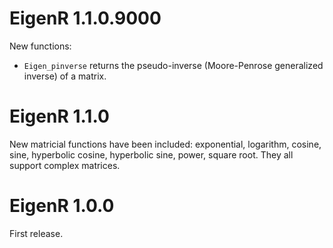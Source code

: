 # EigenR 1.1.0.9000

New functions:

- `Eigen_pinverse` returns the pseudo-inverse (Moore-Penrose generalized 
inverse) of a matrix.



# EigenR 1.1.0

New matricial functions have been included: exponential, logarithm, cosine, 
sine, hyperbolic cosine, hyperbolic sine, power, square root. They all support 
complex matrices.


# EigenR 1.0.0

First release.
